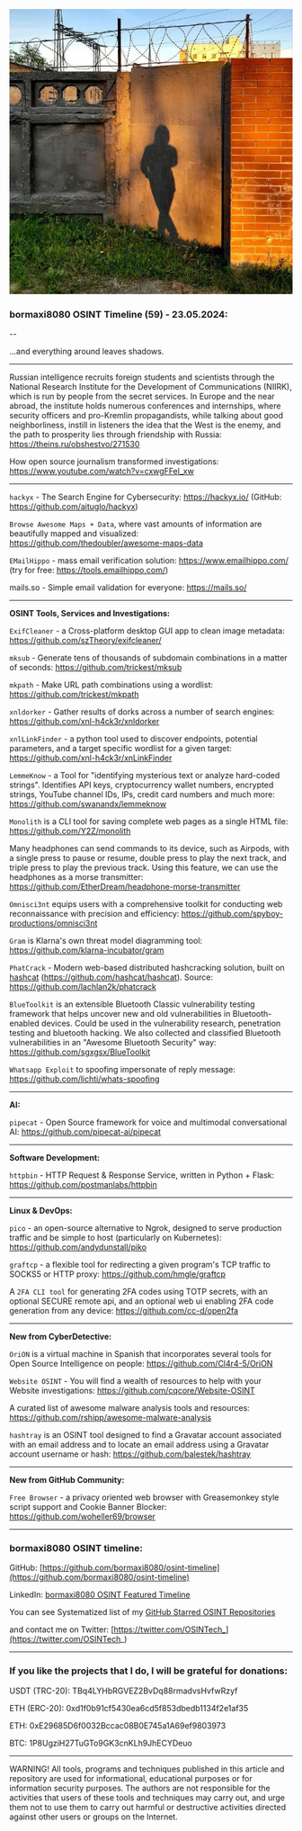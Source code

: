 ![alt text](img/59.jpg)

### bormaxi8080 OSINT Timeline (59) - 23.05.2024:

--

...and everything around leaves shadows.

----

Russian intelligence recruits foreign students and scientists through the National Research Institute for the Development of Communications (NIIRK), which is run by people from the secret services. In Europe and the near abroad, the institute holds numerous conferences and internships, where security officers and pro-Kremlin propagandists, while talking about good neighborliness, instill in listeners the idea that the West is the enemy, and the path to prosperity lies through friendship with Russia: https://theins.ru/obshestvo/271530

How open source journalism transformed investigations: https://www.youtube.com/watch?v=cxwgFFel_xw

----

```hackyx``` - The Search Engine for Cybersecurity: https://hackyx.io/ (GitHub: https://github.com/aituglo/hackyx)

```Browse Awesome Maps + Data```, where vast amounts of information are beautifully mapped and visualized: https://github.com/thedoubler/awesome-maps-data

```EMailHippo``` - mass email verification solution: https://www.emailhippo.com/ (try for free: https://tools.emailhippo.com/)

mails.so - Simple email validation for everyone: https://mails.so/

----

**OSINT Tools, Services and Investigations:**

```ExifCleaner``` - a Cross-platform desktop GUI app to clean image metadata: https://github.com/szTheory/exifcleaner/

```mksub``` - Generate tens of thousands of subdomain combinations in a matter of seconds: https://github.com/trickest/mksub

```mkpath``` - Make URL path combinations using a wordlist: https://github.com/trickest/mkpath

```xnldorker``` - Gather results of dorks across a number of search engines: https://github.com/xnl-h4ck3r/xnldorker

```xnlLinkFinder``` - a python tool used to discover endpoints, potential parameters, and a target specific wordlist for a given target: https://github.com/xnl-h4ck3r/xnLinkFinder

```LemmeKnow``` - a Tool for "identifying mysterious text or analyze hard-coded strings". Identifies API keys, cryptocurrency wallet numbers, encrypted strings, YouTube channel IDs, IPs, credit card numbers and much more: https://github.com/swanandx/lemmeknow

```Monolith``` is a CLI tool for saving complete web pages as a single HTML file: https://github.com/Y2Z/monolith

Many headphones can send commands to its device, such as Airpods, with a single press to pause or resume, double press to play the next track, and triple press to play the previous track. Using this feature, we can use the headphones as a morse transmitter: https://github.com/EtherDream/headphone-morse-transmitter

```Omnisci3nt``` equips users with a comprehensive toolkit for conducting web reconnaissance with precision and efficiency: https://github.com/spyboy-productions/omnisci3nt

```Gram``` is Klarna's own threat model diagramming tool: https://github.com/klarna-incubator/gram

```PhatCrack``` - Modern web-based distributed hashcracking solution, built on [hashcat](https://hashcat.net/hashcat/) (https://github.com/hashcat/hashcat). Source: https://github.com/lachlan2k/phatcrack

```BlueToolkit``` is an extensible Bluetooth Classic vulnerability testing framework that helps uncover new and old vulnerabilities in Bluetooth-enabled devices. Could be used in the vulnerability research, penetration testing and bluetooth hacking. We also collected and classified Bluetooth vulnerabilities in an "Awesome Bluetooth Security" way: https://github.com/sgxgsx/BlueToolkit

```Whatsapp Exploit``` to spoofing impersonate of reply message: https://github.com/lichti/whats-spoofing

----

**AI:**

```pipecat``` - Open Source framework for voice and multimodal conversational AI: https://github.com/pipecat-ai/pipecat

---

**Software Development:**

```httpbin``` - HTTP Request & Response Service, written in Python + Flask: https://github.com/postmanlabs/httpbin

----

**Linux & DevOps:**

```pico``` - an open-source alternative to Ngrok, designed to serve production traffic and be simple to host (particularly on Kubernetes): https://github.com/andydunstall/piko

```graftcp``` - a flexible tool for redirecting a given program's TCP traffic to SOCKS5 or HTTP proxy: https://github.com/hmgle/graftcp

A ```2FA CLI tool``` for generating 2FA codes using TOTP secrets, with an optional SECURE remote api, and an optional web ui enabling 2FA code generation from any device: https://github.com/cc-d/open2fa

----

**New from CyberDetective:**

```OriON``` is a virtual machine in Spanish that incorporates several tools for Open Source Intelligence on people: https://github.com/Cl4r4-5/OriON

```Website OSINT``` - You will find a wealth of resources to help with your Website investigations: https://github.com/cqcore/Website-OSINT

A curated list of awesome malware analysis tools and resources: https://github.com/rshipp/awesome-malware-analysis

```hashtray``` is an OSINT tool designed to find a Gravatar account associated with an email address and to locate an email address using a Gravatar account username or hash: https://github.com/balestek/hashtray

----

**New from GitHub Community:**

```Free Browser``` - a privacy oriented web browser with Greasemonkey style script support and Cookie Banner Blocker: https://github.com/woheller69/browser

----
### bormaxi8080 OSINT timeline:

GitHub: [https://github.com/bormaxi8080/osint-timeline](https://github.com/bormaxi8080/osint-timeline)

LinkedIn: [bormaxi8080 OSINT Featured Timeline](https://www.linkedin.com/in/osintech/details/featured/)

You can see Systematized list of my [GitHub Starred OSINT Repositories](https://github.com/bormaxi8080/osint-repos-list)

and contact me on Twitter: [https://twitter.com/OSINTech_](https://twitter.com/OSINTech_)

----
### If you like the projects that I do, I will be grateful for donations:

USDT (TRC-20): TBq4LYHbRGVEZ2BvDq88rmadvsHvfwRzyf

ETH (ERC-20): 0xd1f0b91cf5430ea6cd5f853dbedb1134f2e1af35

ETH: 0xE29685D6f0032Bccac08B0E745a1A69ef9803973

BTC: 1P8UgziH27TuGTo9GK3cnKLh9JhECYDeuo

----

WARNING! All tools, programs and techniques published in this article and repository are used for informational, educational purposes or for information security purposes. The authors are not responsible for the activities that users of these tools and techniques may carry out, and urge them not to use them to carry out harmful or destructive activities directed against other users or groups on the Internet.
